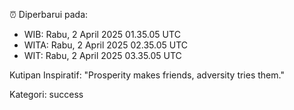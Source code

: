 ⏰ Diperbarui pada:
- WIB: Rabu, 2 April 2025 01.35.05 UTC
- WITA: Rabu, 2 April 2025 02.35.05 UTC
- WIT: Rabu, 2 April 2025 03.35.05 UTC

Kutipan Inspiratif:
"Prosperity makes friends, adversity tries them."


Kategori: success

